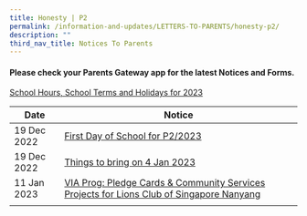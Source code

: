 ```yaml
---
title: Honesty | P2
permalink: /information-and-updates/LETTERS-TO-PARENTS/honesty-p2/
description: ""
third_nav_title: Notices To Parents
---
```

#### Please check your **Parents Gateway** app for the latest Notices and Forms.

[School Hours, School Terms and Holidays for 2023](/files/Letter%20to%20parents/007%20School%20Hours,%20School%20Terms%20and%20Holidays%20for%202023.pdf)


| Date | Notice | 
| -------- | -------- |
|  19 Dec 2022    | [First Day of School for P2/2023](/files/Letter%20to%20parents/002%20For%20P2%20first%20day%20of%20school.pdf)  | 
| 19 Dec 2022  | [Things to bring on 4 Jan 2023](/files/Letter%20to%20parents/P2-P6%20Things%20to%20bring%202023.pdf)  |
| 11 Jan 2023  | [VIA Prog: Pledge Cards & Community Services Projects for Lions Club of Singapore Nanyang](/files/Letter%20to%20parents/Term%201/017%20Lions%20Club%20Donation%20Cards%202023.pdf)  |
|  |  |